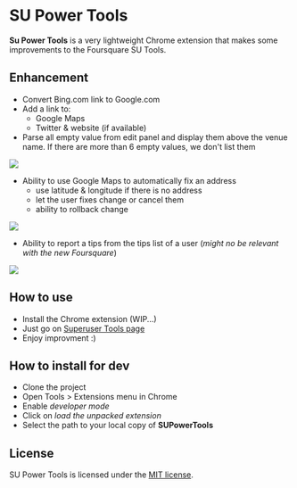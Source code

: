 # SU Power Tools

**Su Power Tools** is a very lightweight Chrome extension that makes some improvements to the Foursquare SU Tools.

## Enhancement

  * Convert Bing.com link to Google.com
  * Add a link to:
    * Google Maps
    * Twitter & website (if available)
  * Parse all empty value from edit panel and display them above the venue name.
    If there are more than 6 empty values, we don't list them

![](http://f.cl.ly/items/0p423708233w3Y1L3X10/Image%202014-09-27%20at%206.40.36%20PM.png)

  * Ability to use Google Maps to automatically fix an address
    * use latitude & longitude if there is no address
    * let the user fixes change or cancel them
    * ability to rollback change

![](http://f.cl.ly/items/280d0F071e0g0K3v293s/Screen%20Recording%202014-09-27%20at%2006.17%20PM.gif)

  * Ability to report a tips from the tips list of a user (_might no be relevant with the new Foursquare_)

![](http://f.cl.ly/items/2L0X120Z013M1p2d2w14/Screen%20Recording%202014-09-27%20at%2006.44%20PM.gif)

## How to use

* Install the Chrome extension (WIP...)
* Just go on [Superuser Tools page](https://foursquare.com/edit)
* Enjoy improvment :)

## How to install for dev

* Clone the project
* Open Tools > Extensions menu in Chrome
* Enable _developer mode_
* Click on _load the unpacked extension_
* Select the path to your local copy of **SUPowerTools**

## License

SU Power Tools is licensed under the [MIT license](LICENSE).
